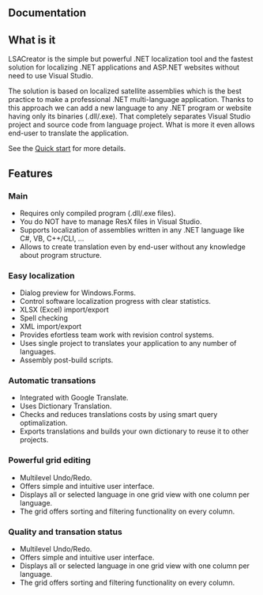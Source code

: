 ## Documentation

## What is it

LSACreator is the simple but powerful .NET localization tool and the fastest solution for localizing .NET applications and ASP.NET websites without need to use Visual Studio.

The solution is based on localized satellite assemblies which is the best practice to make a professional .NET multi-language application. Thanks to this approach we can add a new language to any .NET program or website having only its binaries (.dll/.exe). That completely separates Visual Studio project and source code from language project. What is more it even allows end-user to translate the application.

See the [Quick start](docs/quickstart.md) for more details.

## Features


### Main
* Requires only compiled program (.dll/.exe files).
* You do NOT have to manage ResX files in Visual Studio.
* Supports localization of assemblies written in any .NET language like C#, VB, C++/CLI, …
* Allows to create translation even by end-user without any knowledge about program structure.
### Easy localization
* Dialog preview for Windows.Forms.
* Control software localization progress with clear statistics.
* XLSX (Excel) import/export
* Spell checking
* XML import/export
* Provides efortless team work with revision control systems.
* Uses single project to translates your application to any number of languages.
* Assembly post-build scripts.
### Automatic transations
* Integrated with Google Translate.
* Uses Dictionary Translation.
* Checks and reduces translations costs by using smart query optimalization.
* Exports translations and builds your own dictionary to reuse it to other projects.
### Powerful grid editing
* Multilevel Undo/Redo.
* Offers simple and intuitive user interface.
* Displays all or selected language in one grid view with one column per language.
* The grid offers sorting and filtering functionality on every column.
### Quality and transation status
* Multilevel Undo/Redo.
* Offers simple and intuitive user interface.
* Displays all or selected language in one grid view with one column per language.
* The grid offers sorting and filtering functionality on every column.